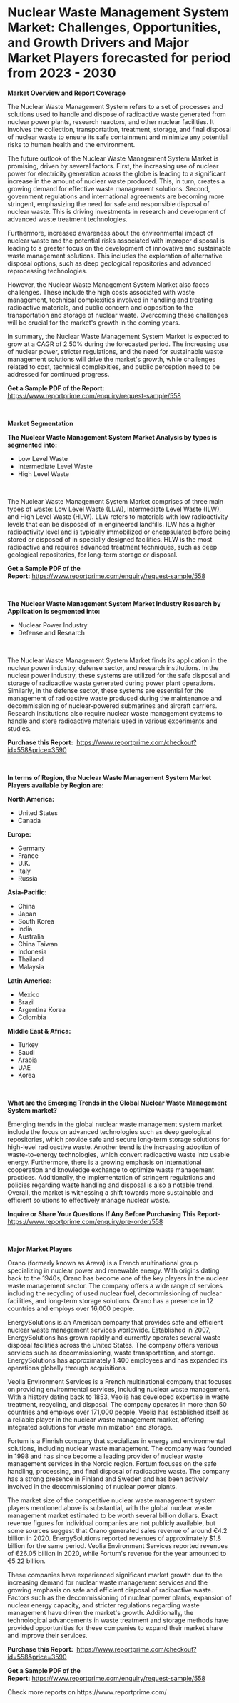 <p><h1>Nuclear Waste Management System Market: Challenges, Opportunities, and Growth Drivers and Major Market Players forecasted for period from 2023 - 2030</h1></p><p><strong>Market Overview and Report Coverage</strong></p>
<p><p>The Nuclear Waste Management System refers to a set of processes and solutions used to handle and dispose of radioactive waste generated from nuclear power plants, research reactors, and other nuclear facilities. It involves the collection, transportation, treatment, storage, and final disposal of nuclear waste to ensure its safe containment and minimize any potential risks to human health and the environment.</p><p>The future outlook of the Nuclear Waste Management System Market is promising, driven by several factors. First, the increasing use of nuclear power for electricity generation across the globe is leading to a significant increase in the amount of nuclear waste produced. This, in turn, creates a growing demand for effective waste management solutions. Second, government regulations and international agreements are becoming more stringent, emphasizing the need for safe and responsible disposal of nuclear waste. This is driving investments in research and development of advanced waste treatment technologies.</p><p>Furthermore, increased awareness about the environmental impact of nuclear waste and the potential risks associated with improper disposal is leading to a greater focus on the development of innovative and sustainable waste management solutions. This includes the exploration of alternative disposal options, such as deep geological repositories and advanced reprocessing technologies.</p><p>However, the Nuclear Waste Management System Market also faces challenges. These include the high costs associated with waste management, technical complexities involved in handling and treating radioactive materials, and public concern and opposition to the transportation and storage of nuclear waste. Overcoming these challenges will be crucial for the market's growth in the coming years.</p><p>In summary, the Nuclear Waste Management System Market is expected to grow at a CAGR of 2.50% during the forecasted period. The increasing use of nuclear power, stricter regulations, and the need for sustainable waste management solutions will drive the market's growth, while challenges related to cost, technical complexities, and public perception need to be addressed for continued progress.</p></p>
<p><strong>Get a Sample PDF of the Report:</strong> <a href="https://www.reportprime.com/enquiry/request-sample/558">https://www.reportprime.com/enquiry/request-sample/558</a></p>
<p>&nbsp;</p>
<p><strong>Market Segmentation</strong></p>
<p><strong>The Nuclear Waste Management System Market Analysis by types is segmented into:</strong></p>
<p><ul><li>Low Level Waste</li><li>Intermediate Level Waste</li><li>High Level Waste</li></ul></p>
<p>&nbsp;</p>
<p><p>The Nuclear Waste Management System Market comprises of three main types of waste: Low Level Waste (LLW), Intermediate Level Waste (ILW), and High Level Waste (HLW). LLW refers to materials with low radioactivity levels that can be disposed of in engineered landfills. ILW has a higher radioactivity level and is typically immobilized or encapsulated before being stored or disposed of in specially designed facilities. HLW is the most radioactive and requires advanced treatment techniques, such as deep geological repositories, for long-term storage or disposal.</p></p>
<p><strong>Get a Sample PDF of the Report:</strong>&nbsp;<a href="https://www.reportprime.com/enquiry/request-sample/558">https://www.reportprime.com/enquiry/request-sample/558</a></p>
<p>&nbsp;</p>
<p><strong>The Nuclear Waste Management System Market Industry Research by Application is segmented into:</strong></p>
<p><ul><li>Nuclear Power Industry</li><li>Defense and Research</li></ul></p>
<p>&nbsp;</p>
<p><p>The Nuclear Waste Management System Market finds its application in the nuclear power industry, defense sector, and research institutions. In the nuclear power industry, these systems are utilized for the safe disposal and storage of radioactive waste generated during power plant operations. Similarly, in the defense sector, these systems are essential for the management of radioactive waste produced during the maintenance and decommissioning of nuclear-powered submarines and aircraft carriers. Research institutions also require nuclear waste management systems to handle and store radioactive materials used in various experiments and studies.</p></p>
<p><strong>Purchase this Report:</strong>&nbsp; <a href="https://www.reportprime.com/checkout?id=558&price=3590">https://www.reportprime.com/checkout?id=558&price=3590</a></p>
<p>&nbsp;</p>
<p><strong>In terms of Region, the Nuclear Waste Management System Market Players available by Region are:</strong></p>
<p>
    <p> <strong> North America: </strong>
        <ul>
            <li>United States</li>
            <li>Canada</li>
        </ul>
        </p> 
    <p> <strong> Europe: </strong>
        <ul>
            <li>Germany</li>
            <li>France</li>
            <li>U.K.</li>
            <li>Italy</li>
            <li>Russia</li>
        </ul>
        </p> 
    <p> <strong> Asia-Pacific: </strong>
        <ul>
            <li>China</li>
            <li>Japan</li>
            <li>South Korea</li>
            <li>India</li>
            <li>Australia</li>
            <li>China Taiwan</li>
            <li>Indonesia</li>
            <li>Thailand</li>
            <li>Malaysia</li>
        </ul>
        </p> 
    <p> <strong> Latin America: </strong>
        <ul>
            <li>Mexico</li>
            <li>Brazil</li>
            <li>Argentina Korea</li>
            <li>Colombia</li>
        </ul>
        </p> 
    <p> <strong> Middle East & Africa: </strong>
        <ul>
            <li>Turkey</li>
            <li>Saudi</li>
            <li>Arabia</li>
            <li>UAE</li>
            <li>Korea</li>
        </ul>
    </p>
    </p>
<p>&nbsp;</p>
<p><strong>What are the Emerging Trends in the Global Nuclear Waste Management System market?</strong></p>
<p><p>Emerging trends in the global nuclear waste management system market include the focus on advanced technologies such as deep geological repositories, which provide safe and secure long-term storage solutions for high-level radioactive waste. Another trend is the increasing adoption of waste-to-energy technologies, which convert radioactive waste into usable energy. Furthermore, there is a growing emphasis on international cooperation and knowledge exchange to optimize waste management practices. Additionally, the implementation of stringent regulations and policies regarding waste handling and disposal is also a notable trend. Overall, the market is witnessing a shift towards more sustainable and efficient solutions to effectively manage nuclear waste.</p></p>
<p><strong>Inquire or Share Your Questions If Any Before Purchasing This Report</strong>- <a href="https://www.reportprime.com/enquiry/pre-order/558">https://www.reportprime.com/enquiry/pre-order/558</a></p>
<p>&nbsp;</p>
<p><strong>Major Market Players</strong></p>
<p><p>Orano (formerly known as Areva) is a French multinational group specializing in nuclear power and renewable energy. With origins dating back to the 1940s, Orano has become one of the key players in the nuclear waste management sector. The company offers a wide range of services including the recycling of used nuclear fuel, decommissioning of nuclear facilities, and long-term storage solutions. Orano has a presence in 12 countries and employs over 16,000 people.</p><p>EnergySolutions is an American company that provides safe and efficient nuclear waste management services worldwide. Established in 2007, EnergySolutions has grown rapidly and currently operates several waste disposal facilities across the United States. The company offers various services such as decommissioning, waste transportation, and storage. EnergySolutions has approximately 1,400 employees and has expanded its operations globally through acquisitions.</p><p>Veolia Environment Services is a French multinational company that focuses on providing environmental services, including nuclear waste management. With a history dating back to 1853, Veolia has developed expertise in waste treatment, recycling, and disposal. The company operates in more than 50 countries and employs over 171,000 people. Veolia has established itself as a reliable player in the nuclear waste management market, offering integrated solutions for waste minimization and storage.</p><p>Fortum is a Finnish company that specializes in energy and environmental solutions, including nuclear waste management. The company was founded in 1998 and has since become a leading provider of nuclear waste management services in the Nordic region. Fortum focuses on the safe handling, processing, and final disposal of radioactive waste. The company has a strong presence in Finland and Sweden and has been actively involved in the decommissioning of nuclear power plants.</p><p>The market size of the competitive nuclear waste management system players mentioned above is substantial, with the global nuclear waste management market estimated to be worth several billion dollars. Exact revenue figures for individual companies are not publicly available, but some sources suggest that Orano generated sales revenue of around €4.2 billion in 2020. EnergySolutions reported revenues of approximately $1.8 billion for the same period. Veolia Environment Services reported revenues of €26.05 billion in 2020, while Fortum's revenue for the year amounted to €5.22 billion.</p><p>These companies have experienced significant market growth due to the increasing demand for nuclear waste management services and the growing emphasis on safe and efficient disposal of radioactive waste. Factors such as the decommissioning of nuclear power plants, expansion of nuclear energy capacity, and stricter regulations regarding waste management have driven the market's growth. Additionally, the technological advancements in waste treatment and storage methods have provided opportunities for these companies to expand their market share and improve their services.</p></p>
<p><strong>Purchase this Report:</strong>&nbsp;&nbsp;<a href="https://www.reportprime.com/checkout?id=558&price=3590">https://www.reportprime.com/checkout?id=558&price=3590</a></p>
<p></p>
<p><strong>Get a Sample PDF of the Report:</strong>&nbsp;<a href="https://www.reportprime.com/enquiry/request-sample/558">https://www.reportprime.com/enquiry/request-sample/558</a></p>
<p>Check more reports on https://www.reportprime.com/</p>